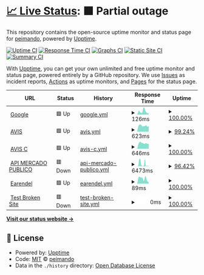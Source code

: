 # [📈 Live Status](https://peimando.github.io): <!--live status--> **🟧 Partial outage**

This repository contains the open-source uptime monitor and status page for [peimando](https://peimando.github.io), powered by [Upptime](https://github.com/upptime/upptime).

[![Uptime CI](https://github.com/peimando/fimosis_monitor/workflows/Uptime%20CI/badge.svg)](https://github.com/peimando/fimosis_monitor/actions?query=workflow%3A%22Uptime+CI%22)
[![Response Time CI](https://github.com/peimando/fimosis_monitor/workflows/Response%20Time%20CI/badge.svg)](https://github.com/peimando/fimosis_monitor/actions?query=workflow%3A%22Response+Time+CI%22)
[![Graphs CI](https://github.com/peimando/fimosis_monitor/workflows/Graphs%20CI/badge.svg)](https://github.com/peimando/fimosis_monitor/actions?query=workflow%3A%22Graphs+CI%22)
[![Static Site CI](https://github.com/peimando/fimosis_monitor/workflows/Static%20Site%20CI/badge.svg)](https://github.com/peimando/fimosis_monitor/actions?query=workflow%3A%22Static+Site+CI%22)
[![Summary CI](https://github.com/peimando/fimosis_monitor/workflows/Summary%20CI/badge.svg)](https://github.com/peimando/fimosis_monitor/actions?query=workflow%3A%22Summary+CI%22)

With [Upptime](https://upptime.js.org), you can get your own unlimited and free uptime monitor and status page, powered entirely by a GitHub repository. We use [Issues](https://github.com/peimando/fimosis_monitor/issues) as incident reports, [Actions](https://github.com/peimando/fimosis_monitor/actions) as uptime monitors, and [Pages](https://peimando.github.io) for the status page.

<!--start: status pages-->
<!-- This summary is generated by Upptime (https://github.com/upptime/upptime) -->
<!-- Do not edit this manually, your changes will be overwritten -->
<!-- prettier-ignore -->
| URL | Status | History | Response Time | Uptime |
| --- | ------ | ------- | ------------- | ------ |
| <img alt="" src="https://icons.duckduckgo.com/ip3/www.google.com.ico" height="13"> [Google](https://www.google.com) | 🟩 Up | [google.yml](https://github.com/peimando/fimosis_monitor/commits/HEAD/history/google.yml) | <details><summary><img alt="Response time graph" src="./graphs/google/response-time-week.png" height="20"> 126ms</summary><br><a href="https://peimando.github.io/fimosis_monitor/history/google"><img alt="Response time 105" src="https://img.shields.io/endpoint?url=https%3A%2F%2Fraw.githubusercontent.com%2Fpeimando%2Ffimosis_monitor%2FHEAD%2Fapi%2Fgoogle%2Fresponse-time.json"></a><br><a href="https://peimando.github.io/fimosis_monitor/history/google"><img alt="24-hour response time 101" src="https://img.shields.io/endpoint?url=https%3A%2F%2Fraw.githubusercontent.com%2Fpeimando%2Ffimosis_monitor%2FHEAD%2Fapi%2Fgoogle%2Fresponse-time-day.json"></a><br><a href="https://peimando.github.io/fimosis_monitor/history/google"><img alt="7-day response time 126" src="https://img.shields.io/endpoint?url=https%3A%2F%2Fraw.githubusercontent.com%2Fpeimando%2Ffimosis_monitor%2FHEAD%2Fapi%2Fgoogle%2Fresponse-time-week.json"></a><br><a href="https://peimando.github.io/fimosis_monitor/history/google"><img alt="30-day response time 136" src="https://img.shields.io/endpoint?url=https%3A%2F%2Fraw.githubusercontent.com%2Fpeimando%2Ffimosis_monitor%2FHEAD%2Fapi%2Fgoogle%2Fresponse-time-month.json"></a><br><a href="https://peimando.github.io/fimosis_monitor/history/google"><img alt="1-year response time 104" src="https://img.shields.io/endpoint?url=https%3A%2F%2Fraw.githubusercontent.com%2Fpeimando%2Ffimosis_monitor%2FHEAD%2Fapi%2Fgoogle%2Fresponse-time-year.json"></a></details> | <details><summary><a href="https://peimando.github.io/fimosis_monitor/history/google">100.00%</a></summary><a href="https://peimando.github.io/fimosis_monitor/history/google"><img alt="All-time uptime 100.00%" src="https://img.shields.io/endpoint?url=https%3A%2F%2Fraw.githubusercontent.com%2Fpeimando%2Ffimosis_monitor%2FHEAD%2Fapi%2Fgoogle%2Fuptime.json"></a><br><a href="https://peimando.github.io/fimosis_monitor/history/google"><img alt="24-hour uptime 100.00%" src="https://img.shields.io/endpoint?url=https%3A%2F%2Fraw.githubusercontent.com%2Fpeimando%2Ffimosis_monitor%2FHEAD%2Fapi%2Fgoogle%2Fuptime-day.json"></a><br><a href="https://peimando.github.io/fimosis_monitor/history/google"><img alt="7-day uptime 100.00%" src="https://img.shields.io/endpoint?url=https%3A%2F%2Fraw.githubusercontent.com%2Fpeimando%2Ffimosis_monitor%2FHEAD%2Fapi%2Fgoogle%2Fuptime-week.json"></a><br><a href="https://peimando.github.io/fimosis_monitor/history/google"><img alt="30-day uptime 100.00%" src="https://img.shields.io/endpoint?url=https%3A%2F%2Fraw.githubusercontent.com%2Fpeimando%2Ffimosis_monitor%2FHEAD%2Fapi%2Fgoogle%2Fuptime-month.json"></a><br><a href="https://peimando.github.io/fimosis_monitor/history/google"><img alt="1-year uptime 99.99%" src="https://img.shields.io/endpoint?url=https%3A%2F%2Fraw.githubusercontent.com%2Fpeimando%2Ffimosis_monitor%2FHEAD%2Fapi%2Fgoogle%2Fuptime-year.json"></a></details>
| <img alt="" src="https://icons.duckduckgo.com/ip3/sscoquimbo.avislatam.com.ico" height="13"> [AVIS](https://sscoquimbo.avislatam.com/modulos/login/index.cfm) | 🟩 Up | [avis.yml](https://github.com/peimando/fimosis_monitor/commits/HEAD/history/avis.yml) | <details><summary><img alt="Response time graph" src="./graphs/avis/response-time-week.png" height="20"> 623ms</summary><br><a href="https://peimando.github.io/fimosis_monitor/history/avis"><img alt="Response time 1515" src="https://img.shields.io/endpoint?url=https%3A%2F%2Fraw.githubusercontent.com%2Fpeimando%2Ffimosis_monitor%2FHEAD%2Fapi%2Favis%2Fresponse-time.json"></a><br><a href="https://peimando.github.io/fimosis_monitor/history/avis"><img alt="24-hour response time 702" src="https://img.shields.io/endpoint?url=https%3A%2F%2Fraw.githubusercontent.com%2Fpeimando%2Ffimosis_monitor%2FHEAD%2Fapi%2Favis%2Fresponse-time-day.json"></a><br><a href="https://peimando.github.io/fimosis_monitor/history/avis"><img alt="7-day response time 623" src="https://img.shields.io/endpoint?url=https%3A%2F%2Fraw.githubusercontent.com%2Fpeimando%2Ffimosis_monitor%2FHEAD%2Fapi%2Favis%2Fresponse-time-week.json"></a><br><a href="https://peimando.github.io/fimosis_monitor/history/avis"><img alt="30-day response time 602" src="https://img.shields.io/endpoint?url=https%3A%2F%2Fraw.githubusercontent.com%2Fpeimando%2Ffimosis_monitor%2FHEAD%2Fapi%2Favis%2Fresponse-time-month.json"></a><br><a href="https://peimando.github.io/fimosis_monitor/history/avis"><img alt="1-year response time 1517" src="https://img.shields.io/endpoint?url=https%3A%2F%2Fraw.githubusercontent.com%2Fpeimando%2Ffimosis_monitor%2FHEAD%2Fapi%2Favis%2Fresponse-time-year.json"></a></details> | <details><summary><a href="https://peimando.github.io/fimosis_monitor/history/avis">99.24%</a></summary><a href="https://peimando.github.io/fimosis_monitor/history/avis"><img alt="All-time uptime 99.55%" src="https://img.shields.io/endpoint?url=https%3A%2F%2Fraw.githubusercontent.com%2Fpeimando%2Ffimosis_monitor%2FHEAD%2Fapi%2Favis%2Fuptime.json"></a><br><a href="https://peimando.github.io/fimosis_monitor/history/avis"><img alt="24-hour uptime 100.00%" src="https://img.shields.io/endpoint?url=https%3A%2F%2Fraw.githubusercontent.com%2Fpeimando%2Ffimosis_monitor%2FHEAD%2Fapi%2Favis%2Fuptime-day.json"></a><br><a href="https://peimando.github.io/fimosis_monitor/history/avis"><img alt="7-day uptime 99.24%" src="https://img.shields.io/endpoint?url=https%3A%2F%2Fraw.githubusercontent.com%2Fpeimando%2Ffimosis_monitor%2FHEAD%2Fapi%2Favis%2Fuptime-week.json"></a><br><a href="https://peimando.github.io/fimosis_monitor/history/avis"><img alt="30-day uptime 99.82%" src="https://img.shields.io/endpoint?url=https%3A%2F%2Fraw.githubusercontent.com%2Fpeimando%2Ffimosis_monitor%2FHEAD%2Fapi%2Favis%2Fuptime-month.json"></a><br><a href="https://peimando.github.io/fimosis_monitor/history/avis"><img alt="1-year uptime 99.56%" src="https://img.shields.io/endpoint?url=https%3A%2F%2Fraw.githubusercontent.com%2Fpeimando%2Ffimosis_monitor%2FHEAD%2Fapi%2Favis%2Fuptime-year.json"></a></details>
| <img alt="" src="https://icons.duckduckgo.com/ip3/csscoquimbo.avislatam.com.ico" height="13"> [AVIS C](https://csscoquimbo.avislatam.com/modulos/login/index.cfm) | 🟩 Up | [avis-c.yml](https://github.com/peimando/fimosis_monitor/commits/HEAD/history/avis-c.yml) | <details><summary><img alt="Response time graph" src="./graphs/avis-c/response-time-week.png" height="20"> 646ms</summary><br><a href="https://peimando.github.io/fimosis_monitor/history/avis-c"><img alt="Response time 1510" src="https://img.shields.io/endpoint?url=https%3A%2F%2Fraw.githubusercontent.com%2Fpeimando%2Ffimosis_monitor%2FHEAD%2Fapi%2Favis-c%2Fresponse-time.json"></a><br><a href="https://peimando.github.io/fimosis_monitor/history/avis-c"><img alt="24-hour response time 658" src="https://img.shields.io/endpoint?url=https%3A%2F%2Fraw.githubusercontent.com%2Fpeimando%2Ffimosis_monitor%2FHEAD%2Fapi%2Favis-c%2Fresponse-time-day.json"></a><br><a href="https://peimando.github.io/fimosis_monitor/history/avis-c"><img alt="7-day response time 646" src="https://img.shields.io/endpoint?url=https%3A%2F%2Fraw.githubusercontent.com%2Fpeimando%2Ffimosis_monitor%2FHEAD%2Fapi%2Favis-c%2Fresponse-time-week.json"></a><br><a href="https://peimando.github.io/fimosis_monitor/history/avis-c"><img alt="30-day response time 617" src="https://img.shields.io/endpoint?url=https%3A%2F%2Fraw.githubusercontent.com%2Fpeimando%2Ffimosis_monitor%2FHEAD%2Fapi%2Favis-c%2Fresponse-time-month.json"></a><br><a href="https://peimando.github.io/fimosis_monitor/history/avis-c"><img alt="1-year response time 1539" src="https://img.shields.io/endpoint?url=https%3A%2F%2Fraw.githubusercontent.com%2Fpeimando%2Ffimosis_monitor%2FHEAD%2Fapi%2Favis-c%2Fresponse-time-year.json"></a></details> | <details><summary><a href="https://peimando.github.io/fimosis_monitor/history/avis-c">100.00%</a></summary><a href="https://peimando.github.io/fimosis_monitor/history/avis-c"><img alt="All-time uptime 99.79%" src="https://img.shields.io/endpoint?url=https%3A%2F%2Fraw.githubusercontent.com%2Fpeimando%2Ffimosis_monitor%2FHEAD%2Fapi%2Favis-c%2Fuptime.json"></a><br><a href="https://peimando.github.io/fimosis_monitor/history/avis-c"><img alt="24-hour uptime 100.00%" src="https://img.shields.io/endpoint?url=https%3A%2F%2Fraw.githubusercontent.com%2Fpeimando%2Ffimosis_monitor%2FHEAD%2Fapi%2Favis-c%2Fuptime-day.json"></a><br><a href="https://peimando.github.io/fimosis_monitor/history/avis-c"><img alt="7-day uptime 100.00%" src="https://img.shields.io/endpoint?url=https%3A%2F%2Fraw.githubusercontent.com%2Fpeimando%2Ffimosis_monitor%2FHEAD%2Fapi%2Favis-c%2Fuptime-week.json"></a><br><a href="https://peimando.github.io/fimosis_monitor/history/avis-c"><img alt="30-day uptime 100.00%" src="https://img.shields.io/endpoint?url=https%3A%2F%2Fraw.githubusercontent.com%2Fpeimando%2Ffimosis_monitor%2FHEAD%2Fapi%2Favis-c%2Fuptime-month.json"></a><br><a href="https://peimando.github.io/fimosis_monitor/history/avis-c"><img alt="1-year uptime 99.80%" src="https://img.shields.io/endpoint?url=https%3A%2F%2Fraw.githubusercontent.com%2Fpeimando%2Ffimosis_monitor%2FHEAD%2Fapi%2Favis-c%2Fuptime-year.json"></a></details>
| <img alt="" src="https://icons.duckduckgo.com/ip3/api.mercadopublico.cl.ico" height="13"> [API MERCADO PUBLICO](https://api.mercadopublico.cl/servicios/v1/publico/ordenesdecompra.json?fecha=30122022&CodigoOrganismo=7312&ticket=E1951384-BF88-4EE5-8C33-934680281626) | 🟥 Down | [api-mercado-publico.yml](https://github.com/peimando/fimosis_monitor/commits/HEAD/history/api-mercado-publico.yml) | <details><summary><img alt="Response time graph" src="./graphs/api-mercado-publico/response-time-week.png" height="20"> 6473ms</summary><br><a href="https://peimando.github.io/fimosis_monitor/history/api-mercado-publico"><img alt="Response time 7173" src="https://img.shields.io/endpoint?url=https%3A%2F%2Fraw.githubusercontent.com%2Fpeimando%2Ffimosis_monitor%2FHEAD%2Fapi%2Fapi-mercado-publico%2Fresponse-time.json"></a><br><a href="https://peimando.github.io/fimosis_monitor/history/api-mercado-publico"><img alt="24-hour response time 872" src="https://img.shields.io/endpoint?url=https%3A%2F%2Fraw.githubusercontent.com%2Fpeimando%2Ffimosis_monitor%2FHEAD%2Fapi%2Fapi-mercado-publico%2Fresponse-time-day.json"></a><br><a href="https://peimando.github.io/fimosis_monitor/history/api-mercado-publico"><img alt="7-day response time 6473" src="https://img.shields.io/endpoint?url=https%3A%2F%2Fraw.githubusercontent.com%2Fpeimando%2Ffimosis_monitor%2FHEAD%2Fapi%2Fapi-mercado-publico%2Fresponse-time-week.json"></a><br><a href="https://peimando.github.io/fimosis_monitor/history/api-mercado-publico"><img alt="30-day response time 10644" src="https://img.shields.io/endpoint?url=https%3A%2F%2Fraw.githubusercontent.com%2Fpeimando%2Ffimosis_monitor%2FHEAD%2Fapi%2Fapi-mercado-publico%2Fresponse-time-month.json"></a><br><a href="https://peimando.github.io/fimosis_monitor/history/api-mercado-publico"><img alt="1-year response time 7173" src="https://img.shields.io/endpoint?url=https%3A%2F%2Fraw.githubusercontent.com%2Fpeimando%2Ffimosis_monitor%2FHEAD%2Fapi%2Fapi-mercado-publico%2Fresponse-time-year.json"></a></details> | <details><summary><a href="https://peimando.github.io/fimosis_monitor/history/api-mercado-publico">96.42%</a></summary><a href="https://peimando.github.io/fimosis_monitor/history/api-mercado-publico"><img alt="All-time uptime 93.25%" src="https://img.shields.io/endpoint?url=https%3A%2F%2Fraw.githubusercontent.com%2Fpeimando%2Ffimosis_monitor%2FHEAD%2Fapi%2Fapi-mercado-publico%2Fuptime.json"></a><br><a href="https://peimando.github.io/fimosis_monitor/history/api-mercado-publico"><img alt="24-hour uptime 99.99%" src="https://img.shields.io/endpoint?url=https%3A%2F%2Fraw.githubusercontent.com%2Fpeimando%2Ffimosis_monitor%2FHEAD%2Fapi%2Fapi-mercado-publico%2Fuptime-day.json"></a><br><a href="https://peimando.github.io/fimosis_monitor/history/api-mercado-publico"><img alt="7-day uptime 96.42%" src="https://img.shields.io/endpoint?url=https%3A%2F%2Fraw.githubusercontent.com%2Fpeimando%2Ffimosis_monitor%2FHEAD%2Fapi%2Fapi-mercado-publico%2Fuptime-week.json"></a><br><a href="https://peimando.github.io/fimosis_monitor/history/api-mercado-publico"><img alt="30-day uptime 84.89%" src="https://img.shields.io/endpoint?url=https%3A%2F%2Fraw.githubusercontent.com%2Fpeimando%2Ffimosis_monitor%2FHEAD%2Fapi%2Fapi-mercado-publico%2Fuptime-month.json"></a><br><a href="https://peimando.github.io/fimosis_monitor/history/api-mercado-publico"><img alt="1-year uptime 93.25%" src="https://img.shields.io/endpoint?url=https%3A%2F%2Fraw.githubusercontent.com%2Fpeimando%2Ffimosis_monitor%2FHEAD%2Fapi%2Fapi-mercado-publico%2Fuptime-year.json"></a></details>
| <img alt="" src="https://icons.duckduckgo.com/ip3/peimando.github.io.ico" height="13"> [Earendel](https://peimando.github.io/) | 🟩 Up | [earendel.yml](https://github.com/peimando/fimosis_monitor/commits/HEAD/history/earendel.yml) | <details><summary><img alt="Response time graph" src="./graphs/earendel/response-time-week.png" height="20"> 89ms</summary><br><a href="https://peimando.github.io/fimosis_monitor/history/earendel"><img alt="Response time 103" src="https://img.shields.io/endpoint?url=https%3A%2F%2Fraw.githubusercontent.com%2Fpeimando%2Ffimosis_monitor%2FHEAD%2Fapi%2Fearendel%2Fresponse-time.json"></a><br><a href="https://peimando.github.io/fimosis_monitor/history/earendel"><img alt="24-hour response time 142" src="https://img.shields.io/endpoint?url=https%3A%2F%2Fraw.githubusercontent.com%2Fpeimando%2Ffimosis_monitor%2FHEAD%2Fapi%2Fearendel%2Fresponse-time-day.json"></a><br><a href="https://peimando.github.io/fimosis_monitor/history/earendel"><img alt="7-day response time 89" src="https://img.shields.io/endpoint?url=https%3A%2F%2Fraw.githubusercontent.com%2Fpeimando%2Ffimosis_monitor%2FHEAD%2Fapi%2Fearendel%2Fresponse-time-week.json"></a><br><a href="https://peimando.github.io/fimosis_monitor/history/earendel"><img alt="30-day response time 90" src="https://img.shields.io/endpoint?url=https%3A%2F%2Fraw.githubusercontent.com%2Fpeimando%2Ffimosis_monitor%2FHEAD%2Fapi%2Fearendel%2Fresponse-time-month.json"></a><br><a href="https://peimando.github.io/fimosis_monitor/history/earendel"><img alt="1-year response time 92" src="https://img.shields.io/endpoint?url=https%3A%2F%2Fraw.githubusercontent.com%2Fpeimando%2Ffimosis_monitor%2FHEAD%2Fapi%2Fearendel%2Fresponse-time-year.json"></a></details> | <details><summary><a href="https://peimando.github.io/fimosis_monitor/history/earendel">100.00%</a></summary><a href="https://peimando.github.io/fimosis_monitor/history/earendel"><img alt="All-time uptime 100.00%" src="https://img.shields.io/endpoint?url=https%3A%2F%2Fraw.githubusercontent.com%2Fpeimando%2Ffimosis_monitor%2FHEAD%2Fapi%2Fearendel%2Fuptime.json"></a><br><a href="https://peimando.github.io/fimosis_monitor/history/earendel"><img alt="24-hour uptime 100.00%" src="https://img.shields.io/endpoint?url=https%3A%2F%2Fraw.githubusercontent.com%2Fpeimando%2Ffimosis_monitor%2FHEAD%2Fapi%2Fearendel%2Fuptime-day.json"></a><br><a href="https://peimando.github.io/fimosis_monitor/history/earendel"><img alt="7-day uptime 100.00%" src="https://img.shields.io/endpoint?url=https%3A%2F%2Fraw.githubusercontent.com%2Fpeimando%2Ffimosis_monitor%2FHEAD%2Fapi%2Fearendel%2Fuptime-week.json"></a><br><a href="https://peimando.github.io/fimosis_monitor/history/earendel"><img alt="30-day uptime 100.00%" src="https://img.shields.io/endpoint?url=https%3A%2F%2Fraw.githubusercontent.com%2Fpeimando%2Ffimosis_monitor%2FHEAD%2Fapi%2Fearendel%2Fuptime-month.json"></a><br><a href="https://peimando.github.io/fimosis_monitor/history/earendel"><img alt="1-year uptime 100.00%" src="https://img.shields.io/endpoint?url=https%3A%2F%2Fraw.githubusercontent.com%2Fpeimando%2Ffimosis_monitor%2FHEAD%2Fapi%2Fearendel%2Fuptime-year.json"></a></details>
| <img alt="" src="https://icons.duckduckgo.com/ip3/thissitedoesnotexist.koj.co.ico" height="13"> [Test Broken Site](https://thissitedoesnotexist.koj.co) | 🟥 Down | [test-broken-site.yml](https://github.com/peimando/fimosis_monitor/commits/HEAD/history/test-broken-site.yml) | <details><summary><img alt="Response time graph" src="./graphs/test-broken-site/response-time-week.png" height="20"> 0ms</summary><br><a href="https://peimando.github.io/fimosis_monitor/history/test-broken-site"><img alt="Response time 0" src="https://img.shields.io/endpoint?url=https%3A%2F%2Fraw.githubusercontent.com%2Fpeimando%2Ffimosis_monitor%2FHEAD%2Fapi%2Ftest-broken-site%2Fresponse-time.json"></a><br><a href="https://peimando.github.io/fimosis_monitor/history/test-broken-site"><img alt="24-hour response time 0" src="https://img.shields.io/endpoint?url=https%3A%2F%2Fraw.githubusercontent.com%2Fpeimando%2Ffimosis_monitor%2FHEAD%2Fapi%2Ftest-broken-site%2Fresponse-time-day.json"></a><br><a href="https://peimando.github.io/fimosis_monitor/history/test-broken-site"><img alt="7-day response time 0" src="https://img.shields.io/endpoint?url=https%3A%2F%2Fraw.githubusercontent.com%2Fpeimando%2Ffimosis_monitor%2FHEAD%2Fapi%2Ftest-broken-site%2Fresponse-time-week.json"></a><br><a href="https://peimando.github.io/fimosis_monitor/history/test-broken-site"><img alt="30-day response time 0" src="https://img.shields.io/endpoint?url=https%3A%2F%2Fraw.githubusercontent.com%2Fpeimando%2Ffimosis_monitor%2FHEAD%2Fapi%2Ftest-broken-site%2Fresponse-time-month.json"></a><br><a href="https://peimando.github.io/fimosis_monitor/history/test-broken-site"><img alt="1-year response time 0" src="https://img.shields.io/endpoint?url=https%3A%2F%2Fraw.githubusercontent.com%2Fpeimando%2Ffimosis_monitor%2FHEAD%2Fapi%2Ftest-broken-site%2Fresponse-time-year.json"></a></details> | <details><summary><a href="https://peimando.github.io/fimosis_monitor/history/test-broken-site">100.00%</a></summary><a href="https://peimando.github.io/fimosis_monitor/history/test-broken-site"><img alt="All-time uptime 100.00%" src="https://img.shields.io/endpoint?url=https%3A%2F%2Fraw.githubusercontent.com%2Fpeimando%2Ffimosis_monitor%2FHEAD%2Fapi%2Ftest-broken-site%2Fuptime.json"></a><br><a href="https://peimando.github.io/fimosis_monitor/history/test-broken-site"><img alt="24-hour uptime 100.00%" src="https://img.shields.io/endpoint?url=https%3A%2F%2Fraw.githubusercontent.com%2Fpeimando%2Ffimosis_monitor%2FHEAD%2Fapi%2Ftest-broken-site%2Fuptime-day.json"></a><br><a href="https://peimando.github.io/fimosis_monitor/history/test-broken-site"><img alt="7-day uptime 100.00%" src="https://img.shields.io/endpoint?url=https%3A%2F%2Fraw.githubusercontent.com%2Fpeimando%2Ffimosis_monitor%2FHEAD%2Fapi%2Ftest-broken-site%2Fuptime-week.json"></a><br><a href="https://peimando.github.io/fimosis_monitor/history/test-broken-site"><img alt="30-day uptime 100.00%" src="https://img.shields.io/endpoint?url=https%3A%2F%2Fraw.githubusercontent.com%2Fpeimando%2Ffimosis_monitor%2FHEAD%2Fapi%2Ftest-broken-site%2Fuptime-month.json"></a><br><a href="https://peimando.github.io/fimosis_monitor/history/test-broken-site"><img alt="1-year uptime 100.00%" src="https://img.shields.io/endpoint?url=https%3A%2F%2Fraw.githubusercontent.com%2Fpeimando%2Ffimosis_monitor%2FHEAD%2Fapi%2Ftest-broken-site%2Fuptime-year.json"></a></details>

<!--end: status pages-->

[**Visit our status website →**](https://peimando.github.io/fimosis_monitor)

## 📄 License

- Powered by: [Upptime](https://github.com/upptime/upptime)
- Code: [MIT](./LICENSE) © [peimando](https://peimando.github.io)
- Data in the `./history` directory: [Open Database License](https://opendatacommons.org/licenses/odbl/1-0/)
